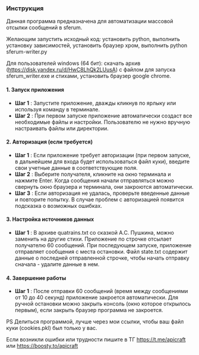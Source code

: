 ### Инструкция

Данная программа предназначена для автоматизации массовой отсылки сообщений в sferum.

Желающим запустить исходный код: установить python, выполнить установку зависимостей, установить браузер хром, выполнить python sferum-writer.py

Для пользователей windows (64 бит): скачать архив (https://disk.yandex.ru/d/HwC8LhQk2LUusA) с файлом для запуска sferum_writer.exe и стихами, установить браузер google chrome.


#### 1. **Запуск приложения**

* **Шаг 1** : Запустите приложение, дважды кликнув по ярлыку или используя команду в терминале.
* **Шаг 2** : При первом запуске приложение автоматически создаст все необходимые файлы и настройки. Пользователю не нужно вручную настраивать файлы или директории.

#### 2. **Авторизация (если требуется)**

* **Шаг 1** : Если приложение требует авторизации (при первом запуске, в дальнейшем для входа будет использоваться файл куки), введите свои учетные данные в соответствующие поля.
* **Шаг 2** : Выберите получателя, кликните на окно терминала и нажмите Enter. Когда сообщения начали отправляться можно свернуть окно браузера и терминала, они закроются автоматически.
* **Шаг 3** : Если авторизация не удалась, проверьте введенные данные и повторите попытку. В случае проблем с авторизацией появится подсказка о возможных ошибках.

#### 3. **Настройка источников данных**

* **Шаг 1** : В архиве quatrains.txt со сказкой А.С. Пушкина, можно заменить на другие стихи. Приложение по строчке отсылает получателю 60 сообщений. При последующем запуске, приложение отправляет сообщения с места остановки. Файл state.txt содержит данные о последней отправленной строчке, чтобы начать отправку сначала - удалите данные в нем.

#### 4. **Завершение работы**

* **Шаг 1** : После отправки 60 сообщений (время между сообщениями от 10 до 40 секунд) приложение закроется автоматически. Для ручной остановки можно закрыть консоль (окно которое открылось первым), если закрыть браузер программа не закроется.

PS Делиться программой, лучше через мои ссылки, чтобы ваш файл куки (cookies.pkl) был только у вас.

Если возникли ошибки или трудности пишите в ТГ https://t.me/apicraft или https://boosty.to/apicraft
